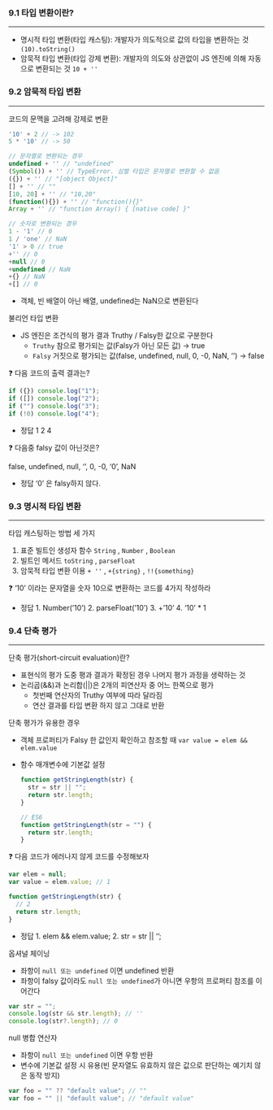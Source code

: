 ### 9.1 타입 변환이란?

---

- 명시적 타입 변환(타입 캐스팅): 개발자가 의도적으로 값의 타입을 변환하는 것 `(10).toString()`
- 암묵적 타입 변환(타입 강제 변환): 개발자의 의도와 상관없이 JS 엔진에 의해 자동으로 변환되는 것 `10 + ''`

### 9.2 암묵적 타입 변환

---

코드의 문맥을 고려해 강제로 변환

```jsx
'10' + 2 // -> 102
5 * '10' // -> 50

// 문자열로 변환되는 경우
undefined + '' // "undefined"
(Symbol()) + '' // TypeError. 심벌 타입은 문자열로 변환할 수 없음
({}) + '' // "[object Object]"
[] + '' // ""
[10, 20] + '' // "10,20"
(function(){}) + '' // "function(){}"
Array + '' // "function Array() { [native code] }"

// 숫자로 변환되는 경우
1 - '1' // 0
1 / 'one' // NaN
'1' > 0 // true
+'' // 0
+null // 0
+undefined // NaN
+{} // NaN
+[] // 0
```

- 객체, 빈 배열이 아닌 배열, undefined는 NaN으로 변환된다

불리언 타입 변환

- JS 엔진은 조건식의 평가 결과 Truthy / Falsy한 값으로 구분한다
  - `Truthy` 참으로 평가되는 값(Falsy가 아닌 모든 값) → true
  - `Falsy` 거짓으로 평가되는 값(false, undefined, null, 0, -0, NaN, ‘’) → false

<aside>
❓ 다음 코드의 출력 결과는?

```jsx
if ({}) console.log("1");
if ([]) console.log("2");
if ("") console.log("3");
if (!0) console.log("4");
```

- 정답
  1
  2
  4

</aside>

<aside>
❓ 다음중 falsy 값이 아닌것은?

false, undefined, null, ‘’, 0, -0, ‘0’, NaN

- 정답
  ‘0’ 은 falsy하지 않다.

</aside>

### 9.3 명시적 타입 변환

---

타입 캐스팅하는 방법 세 가지

1. 표준 빌트인 생성자 함수 `String` , `Number` , `Boolean`
2. 빌트인 메서드 `toString` , `parseFloat`
3. 암묵적 타입 변환 이용 `+ ''` , `+{string}` , `!!{something}`

<aside>
❓ ‘10’ 이라는 문자열을 숫자 10으로 변환하는 코드를 4가지 작성하라

- 정답 1. Number(’10’) 2. parseFloat(’10’) 3. +’10’ 4. ‘10’ \* 1
</aside>

### 9.4 단축 평가

---

단축 평가(short-circuit evaluation)란?

- 표현식의 평가 도중 평과 결과가 확정된 경우 나머지 평가 과정을 생략하는 것
- 논리곱(&&)과 논리합(||)은 2개의 피연산자 중 어느 한쪽으로 평가
  - 첫번째 연산자의 Truthy 여부에 따라 달라짐
  - 연산 결과를 타입 변환 하지 않고 그대로 반환

단축 평가가 유용한 경우

- 객체 프로퍼티가 Falsy 한 값인지 확인하고 참조할 때 `var value = elem && elem.value`
- 함수 매개변수에 기본값 설정

  ```jsx
  function getStringLength(str) {
    str = str || "";
    return str.length;
  }

  // ES6
  function getStringLength(str = "") {
    return str.length;
  }
  ```

<aside>
❓ 다음 코드가 에러나지 않게 코드를 수정해보자

```jsx
var elem = null;
var value = elem.value; // 1

function getStringLength(str) {
  // 2
  return str.length;
}
```

- 정답 1. elem && elem.value; 2. str = str || ‘’;
</aside>

옵셔널 체이닝

- 좌항이 `null 또는 undefined` 이면 undefined 반환
- 좌항이 falsy 값이라도 `null 또는 undefined`가 아니면 우항의 프로퍼티 참조를 이어간다

```jsx
var str = "";
console.log(str && str.length); // ''
console.log(str?.length); // 0
```

null 병합 연산자

- 좌항이 `null 또는 undefined` 이면 우항 반환
- 변수에 기본값 설정 시 유용(빈 문자열도 유효하지 않은 값으로 판단하는 예기치 않은 동작 방지)

```jsx
var foo = "" ?? "default value"; // ""
var foo = "" || "default value"; // "default value"
```
